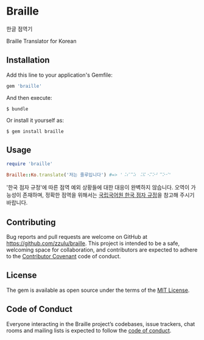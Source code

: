 # Braille

한글 점역기

Braille Translator for Korean

## Installation

Add this line to your application's Gemfile:

```ruby
gem 'braille'
```

And then execute:

```console
$ bundle
```

Or install it yourself as:

```console
$ gem install braille
```

## Usage

```ruby
require 'braille'

Braille::Ko.translate('저는 줄루입니다') #=> '⠨⠎⠉⠵ ⠨⠯⠐⠍⠕⠃⠉⠕⠊'
```

'한국 점자 규정'에 따른 점역 예외 상황들에 대한 대응이 완벽하지 않습니다. 오역이 가능성이 존재하며, 정확한 점역을 위해서는 [국립국어원 한국 점자 규정](http://www.korean.go.kr/front/etcData/etcDataView.do?etc_seq=542&mn_id=46)을 참고해 주시기 바랍니다.

## Contributing

Bug reports and pull requests are welcome on GitHub at https://github.com/zzulu/braille. This project is intended to be a safe, welcoming space for collaboration, and contributors are expected to adhere to the [Contributor Covenant](http://contributor-covenant.org) code of conduct.

## License

The gem is available as open source under the terms of the [MIT License](http://opensource.org/licenses/MIT).

## Code of Conduct

Everyone interacting in the Braille project’s codebases, issue trackers, chat rooms and mailing lists is expected to follow the [code of conduct](https://github.com/[USERNAME]/braille/blob/master/CODE_OF_CONDUCT.md).
